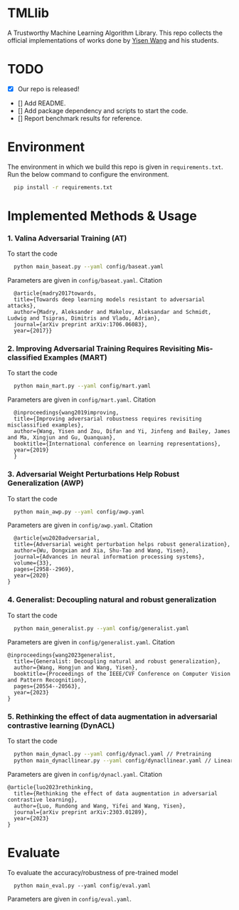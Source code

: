 # TMLlib
A Trustworthy Machine Learning Algorithm Library. This repo collects the official implementations of works done by [Yisen Wang](https://yisenwang.github.io/) and his students.

# TODO 
- [x] Our repo is released! 
- [] Add README.
- [] Add package dependency and scripts to start the code.
- [] Report benchmark results for reference.

# Environment
The environment in which we build this repo is given in ```requirements.txt```. Run the below command to configure the environment.
```sh
  pip install -r requirements.txt
```

# Implemented Methods & Usage
### 1. Valina Adversarial Training (AT)
To start the code
```sh
  python main_baseat.py --yaml config/baseat.yaml
```
Parameters are given in ```config/baseat.yaml```.
Citation
```
  @article{madry2017towards,
  title={Towards deep learning models resistant to adversarial attacks},
  author={Madry, Aleksander and Makelov, Aleksandar and Schmidt, Ludwig and Tsipras, Dimitris and Vladu, Adrian},
  journal={arXiv preprint arXiv:1706.06083},
  year={2017}}
```

### 2. Improving Adversarial Training Requires Revisiting Mis-classified Examples (MART)
To start the code
```sh
  python main_mart.py --yaml config/mart.yaml
```
Parameters are given in ```config/mart.yaml```.
Citation
```
  @inproceedings{wang2019improving,
  title={Improving adversarial robustness requires revisiting misclassified examples},
  author={Wang, Yisen and Zou, Difan and Yi, Jinfeng and Bailey, James and Ma, Xingjun and Gu, Quanquan},
  booktitle={International conference on learning representations},
  year={2019}
  }
```

### 3. Adversarial Weight Perturbations Help Robust Generalization (AWP)
To start the code
```sh
  python main_awp.py --yaml config/awp.yaml
```
Parameters are given in ```config/awp.yaml```.
Citation
```
  @article{wu2020adversarial,
  title={Adversarial weight perturbation helps robust generalization},
  author={Wu, Dongxian and Xia, Shu-Tao and Wang, Yisen},
  journal={Advances in neural information processing systems},
  volume={33},
  pages={2958--2969},
  year={2020}
}
```

### 4. Generalist: Decoupling natural and robust generalization 
To start the code
```sh
  python main_generalist.py --yaml config/generalist.yaml
```
Parameters are given in ```config/generalist.yaml```.
Citation
```
@inproceedings{wang2023generalist,
  title={Generalist: Decoupling natural and robust generalization},
  author={Wang, Hongjun and Wang, Yisen},
  booktitle={Proceedings of the IEEE/CVF Conference on Computer Vision and Pattern Recognition},
  pages={20554--20563},
  year={2023}
}
```

### 5. Rethinking the effect of data augmentation in adversarial contrastive learning (DynACL)
To start the code
```sh
  python main_dynacl.py --yaml config/dynacl.yaml // Pretraining
  python main_dynacllinear.py --yaml config/dynacllinear.yaml // Linear-Probing
```
Parameters are given in ```config/dynacl.yaml```.
Citation
```
@article{luo2023rethinking,
  title={Rethinking the effect of data augmentation in adversarial contrastive learning},
  author={Luo, Rundong and Wang, Yifei and Wang, Yisen},
  journal={arXiv preprint arXiv:2303.01289},
  year={2023}
}
```

# Evaluate
To evaluate the accuracy/robustness of pre-trained model
```
  python main_eval.py --yaml config/eval.yaml 
```
Parameters are given in ```config/eval.yaml```.
